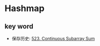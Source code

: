 # Hashmap 




##  key word 

* 保存历史: [523. Continuous Subarray Sum](https://leetcode.com/problems/continuous-subarray-sum/description/)